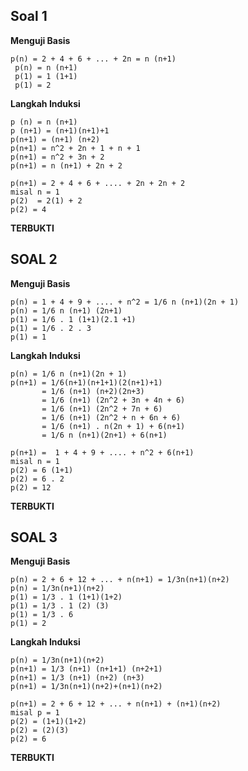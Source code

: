 ## Soal 1
**Menguji Basis**
```
p(n) = 2 + 4 + 6 + ... + 2n = n (n+1)
 p(n) = n (n+1)
 p(1) = 1 (1+1)
 p(1) = 2
 ```

**Langkah Induksi**
```
p (n) = n (n+1)
p (n+1) = (n+1)(n+1)+1
p(n+1) = (n+1) (n+2)
p(n+1) = n^2 + 2n + 1 + n + 1
p(n+1) = n^2 + 3n + 2
p(n+1) = n (n+1) + 2n + 2
```

```
p(n+1) = 2 + 4 + 6 + .... + 2n + 2n + 2
misal n = 1
p(2)  = 2(1) + 2
p(2) = 4
```
**TERBUKTI**

## SOAL 2
**Menguji Basis**
```
p(n) = 1 + 4 + 9 + .... + n^2 = 1/6 n (n+1)(2n + 1)
p(n) = 1/6 n (n+1) (2n+1)
p(1) = 1/6 . 1 (1+1)(2.1 +1)
p(1) = 1/6 . 2 . 3
p(1) = 1
```
**Langkah Induksi**
```
p(n) = 1/6 n (n+1)(2n + 1)
p(n+1) = 1/6(n+1)(n+1+1)(2(n+1)+1)
       = 1/6 (n+1) (n+2)(2n+3)
       = 1/6 (n+1) (2n^2 + 3n + 4n + 6)
       = 1/6 (n+1) (2n^2 + 7n + 6)
       = 1/6 (n+1) (2n^2 + n + 6n + 6)
       = 1/6 (n+1) . n(2n + 1) + 6(n+1)
       = 1/6 n (n+1)(2n+1) + 6(n+1)
```

```
p(n+1) =  1 + 4 + 9 + .... + n^2 + 6(n+1)
misal n = 1
p(2) = 6 (1+1)
p(2) = 6 . 2
p(2) = 12

```
  **TERBUKTI**

## SOAL 3
**Menguji Basis**
```
p(n) = 2 + 6 + 12 + ... + n(n+1) = 1/3n(n+1)(n+2)
p(n) = 1/3n(n+1)(n+2)
p(1) = 1/3 . 1 (1+1)(1+2)
p(1) = 1/3 . 1 (2) (3)
p(1) = 1/3 . 6
p(1) = 2
```

**Langkah Induksi**
```
p(n) = 1/3n(n+1)(n+2)
p(n+1) = 1/3 (n+1) (n+1+1) (n+2+1)
p(n+1) = 1/3 (n+1) (n+2) (n+3)
p(n+1) = 1/3n(n+1)(n+2)+(n+1)(n+2)
```

```
p(n+1) = 2 + 6 + 12 + ... + n(n+1) + (n+1)(n+2)
misal p = 1
p(2) = (1+1)(1+2)
p(2) = (2)(3)
p(2) = 6
```
**TERBUKTI**



